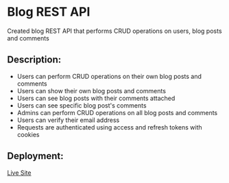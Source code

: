 # Blog REST API

Created blog REST API that performs CRUD operations on users, blog posts and comments

## Description:

- Users can perform CRUD operations on their own blog posts and comments
- Users can show their own blog posts and comments
- Users can see blog posts with their comments attached
- Users can see specific blog post's comments
- Admins can perform CRUD operations on all blog posts and comments
- Users can verify their email address
- Requests are authenticated using access and refresh tokens with cookies

## Deployment:

[Live Site](https://blogapi-app-v1.herokuapp.com)
